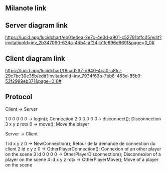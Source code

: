 ## Milanote link

## Server diagram link

https://lucid.app/lucidchart/eb01e4ea-2e7c-4e0d-a901-c52791bffc05/edit?invitationId=inv_2b347090-624a-4db4-af24-b1fe696d669f&page=0_0#

## Client diagram link

https://lucid.app/lucidchart/f8cad297-d940-4ca0-a8fc-29c7bc30e35b/edit?invitationId=inv_7934f63b-7bb6-463d-85b9-53f2999eb371&page=0_0#

## Protocol

Client -> Server

1 0 0 0 0 0 -> login(); Connection
2 0 0 0 0 0-> disconnect(); Disconnection
3 x y z rotx 0 -> move(); Move the player

Server -> Client

1 id x y z 0 -> NewConnection(); Retour de la demande de connection du client
2 id x y z 0 -> OtherPlayerConnection(); Connexion of an other player on the scene
3 id 0 0 0 0 -> OtherPlayerDisconnection(); Disconnexion of a player on the scene
4 id x y z rotx -> OtherPlayerMove(); Move of a player on the scene
